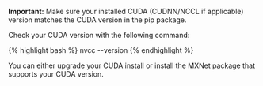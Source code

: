 

**Important:** Make sure your installed CUDA (CUDNN/NCCL if applicable) version matches the CUDA version in the pip package.

Check your CUDA version with the following command:

{% highlight bash %}
nvcc --version
{% endhighlight %}

You can either upgrade your CUDA install or install the MXNet package that supports your CUDA version.